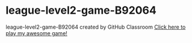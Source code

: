 # league-level2-game-B92064
league-level2-game-B92064 created by GitHub Classroom
<a href="https://github.com/League-level2-student/league-level2-game-B92064/blob/master/DigitalDerby.jar?raw=true">Click here to play my awesome game!</a>
